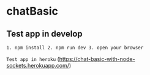 # chatBasic

## Test app in develop
`1. npm install
 2. npm run dev
 3. open your browser
`

`Test app in heroku`
(https://chat-basic-with-node-sockets.herokuapp.com/)
